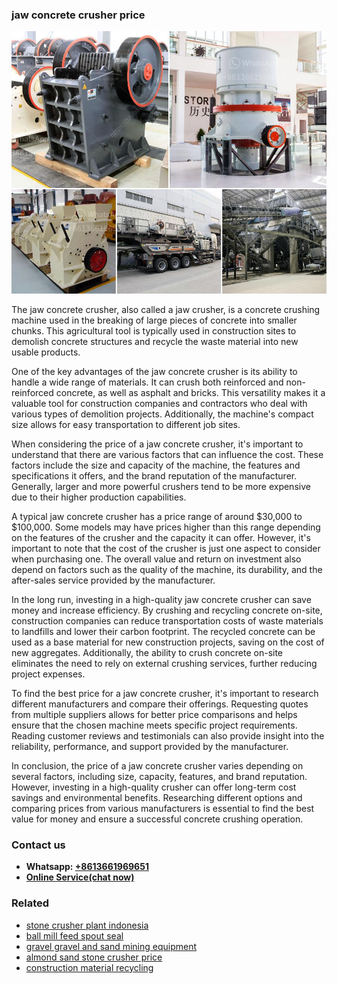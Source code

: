 <h3>jaw concrete crusher price</h3><img src='1708322607.jpg' alt=''><p>The jaw concrete crusher, also called a jaw crusher, is a concrete crushing machine used in the breaking of large pieces of concrete into smaller chunks. This agricultural tool is typically used in construction sites to demolish concrete structures and recycle the waste material into new usable products.</p><p>One of the key advantages of the jaw concrete crusher is its ability to handle a wide range of materials. It can crush both reinforced and non-reinforced concrete, as well as asphalt and bricks. This versatility makes it a valuable tool for construction companies and contractors who deal with various types of demolition projects. Additionally, the machine's compact size allows for easy transportation to different job sites.</p><p>When considering the price of a jaw concrete crusher, it's important to understand that there are various factors that can influence the cost. These factors include the size and capacity of the machine, the features and specifications it offers, and the brand reputation of the manufacturer. Generally, larger and more powerful crushers tend to be more expensive due to their higher production capabilities.</p><p>A typical jaw concrete crusher has a price range of around $30,000 to $100,000. Some models may have prices higher than this range depending on the features of the crusher and the capacity it can offer. However, it's important to note that the cost of the crusher is just one aspect to consider when purchasing one. The overall value and return on investment also depend on factors such as the quality of the machine, its durability, and the after-sales service provided by the manufacturer.</p><p>In the long run, investing in a high-quality jaw concrete crusher can save money and increase efficiency. By crushing and recycling concrete on-site, construction companies can reduce transportation costs of waste materials to landfills and lower their carbon footprint. The recycled concrete can be used as a base material for new construction projects, saving on the cost of new aggregates. Additionally, the ability to crush concrete on-site eliminates the need to rely on external crushing services, further reducing project expenses.</p><p>To find the best price for a jaw concrete crusher, it's important to research different manufacturers and compare their offerings. Requesting quotes from multiple suppliers allows for better price comparisons and helps ensure that the chosen machine meets specific project requirements. Reading customer reviews and testimonials can also provide insight into the reliability, performance, and support provided by the manufacturer.</p><p>In conclusion, the price of a jaw concrete crusher varies depending on several factors, including size, capacity, features, and brand reputation. However, investing in a high-quality crusher can offer long-term cost savings and environmental benefits. Researching different options and comparing prices from various manufacturers is essential to find the best value for money and ensure a successful concrete crushing operation.</p><h3>Contact us</h3><ul><li><strong>Whatsapp:&nbsp;<a href="https://wa.me/8613661969651">+8613661969651</a></strong></li><li><a href="https://swt.shibang-china.com/?git&amp;zhl&amp;jaw concrete crusher price"><strong>Online Service(chat now)</strong></a></li></ul><h3>Related</h3><ul><li><a href='stone crusher plant indonesia.md'>stone crusher plant indonesia</a></li><li><a href='ball mill feed spout seal.md'>ball mill feed spout seal</a></li><li><a href='gravel gravel and sand mining equipment.md'>gravel gravel and sand mining equipment</a></li><li><a href='almond sand stone crusher price.md'>almond sand stone crusher price</a></li><li><a href='construction material recycling.md'>construction material recycling</a></li></ul>